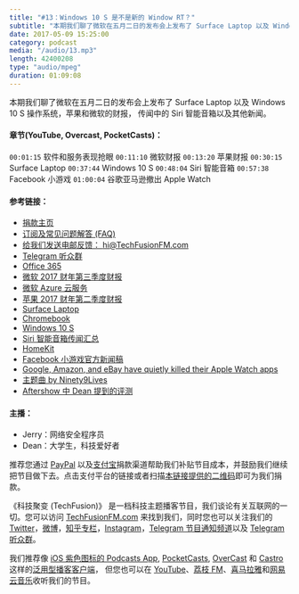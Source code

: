 ```yaml
---
title: "#13：Windows 10 S 是不是新的 Window RT？"
subtitle: "本期我们聊了微软在五月二日的发布会上发布了 Surface Laptop 以及 Windows 10 S 操作系统，苹果和微软的财报， 传闻中的 Siri 智能音箱以及其他新闻。"
date: 2017-05-09 15:25:00
category: podcast
media: "/audio/13.mp3"
length: 42400208 
type: "audio/mpeg"
duration: 01:09:08
---
```


本期我们聊了微软在五月二日的发布会上发布了 Surface Laptop 以及 Windows 10 S 操作系统，苹果和微软的财报， 传闻中的 Siri 智能音箱以及其他新闻。

#### 章节(YouTube, Overcast, PocketCasts)：
```00:01:15``` 软件和服务表现抢眼
```00:11:10``` 微软财报
```00:13:20``` 苹果财报
```00:30:15``` Surface Laptop
```00:37:44``` Windows 10 S
```00:48:04``` Siri 智能音箱
```00:57:38``` Facebook 小游戏
```01:00:04``` 谷歌亚马逊撤出 Apple Watch

#### 参考链接：
- [捐款主页](https://techfusionfm.com/donate)
- [订阅及常见问题解答 (FAQ)](https://techfusionfm.com/faq)
- [给我们发送电邮反馈： hi@TechFusionFM.com](mailto:hi@techfusionfm.com)
- [Telegram 听众群](https://telegram.me/TechFusionChat)
- [Office 365](http://office.com)
- [微软 2017 财年第三季度财报](https://www.microsoft.com/en-us/Investor/events/FY-2017/earnings-fy-2017-q3-mix.aspx)
- [微软 Azure 云服务](https://azure.microsoft.com/)
- [苹果 2017 财年第二季度财报](https://www.apple.com/newsroom/2017/05/apple-reports-second-quarter-results/)
- [Surface Laptop](https://www.microsoft.com/surface/devices/surface-laptop/overview)
- [Chromebook](https://www.google.com/chromebook/)
- [Windows 10 S](https://www.microsoft.com/windows/windows-10-s)
- [Siri 智能音箱传闻汇总](https://www.macrumors.com/roundup/siri-speaker/)
- [HomeKit](https://www.apple.com/shop/accessories/all-accessories/homekit)
- [Facebook 小游戏官方新闻稿](https://newsroom.fb.com/news/2016/11/game-on-you-can-now-play-games-on-messenger/)
- [Google, Amazon, and eBay have quietly killed their Apple Watch apps](http://www.businessinsider.com/google-amazon-ebay-killed-apple-watch-apps-smartwatches-2017-5)
- [主题曲 by Ninety9Lives](http://99l.tv/BleedingThroughYU)
- [Aftershow 中 Dean 提到的评测](http://m.youku.com/video/id_XMjcwMjYzMDU3Mg==.html)

#### 主播：
- Jerry：网络安全程序员
- Dean：大学生，科技爱好者

推荐您通过 [PayPal](https://paypal.me/techfusionfm/5) 以及[支付宝](HTTPS://QR.ALIPAY.COM/FKX09288AJOENI0MVZXM12)捐款渠道帮助我们补贴节目成本，并鼓励我们继续把节目做下去。点击支付平台的链接或者扫描[本链接提供的二维码](https://techfusionfm.com/images/QR.JPG)即可为我们捐款。

《科技聚变 (TechFusion)》 是一档科技主题播客节目，我们谈论有关互联网的一切。您可以访问 [TechFusionFM.com](https://TechFusionFM.com) 来找到我们，同时您也可以关注我们的 [Twitter](http://twitter.com/TechFusionFM)，[微博](http://weibo.com/TechFusionFM)，[知乎专栏](https://zhuanlan.zhihu.com/TechFusion)，[Instagram](http://instagram.com/TechFusionFM)，[Telegram 节目通知频道](https://t.me/TechFusionFM)以及 [Telegram 听众群](https://t.me/TechFusionChat)。

我们推荐像 [iOS 紫色图标的 Podcasts App](https://itunes.apple.com/cn/podcast/id1202658654), [PocketCasts](http://pca.st/podcast/28fcd200-cc7c-0134-10da-25324e2a541d), [OverCast](https://overcast.fm) 和 [Castro](http://supertop.co/castro/) 这样的[泛用型播客客户端](https://techfusionfm.com/faq)， 但您也可以在 [YouTube](https://www.youtube.com/channel/UC6uvHf21Tjm5lepw6P2Ki-Q)、[荔枝 FM](https://www.lizhi.fm/1494013/)、[喜马拉雅](http://www.ximalaya.com/72456289/album/6648521)和[网易云音乐](http://music.163.com/#/djradio?id=347498120)收听我们的节目。